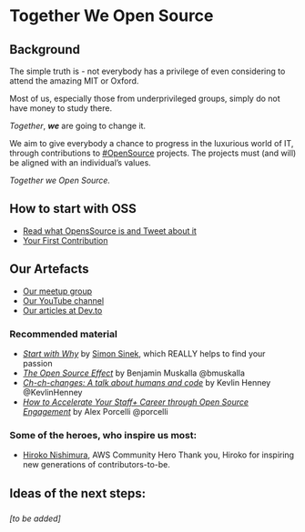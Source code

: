 # Together We Open Source

## Background

The simple truth is - not everybody has a privilege of even considering to attend the amazing MIT or Oxford.

Most of us, especially those from underprivileged groups, simply do not have money to study there.
 
*Together*, **_we_** are going to change it.

We aim to give everybody a chance to progress in the luxurious world of IT, through contributions to [#OpenSource](https://github.com/topics/opensource) projects. The projects must (and will) be aligned with an individual’s values.
 
_Together we Open Source._
## How to start with OSS
* [Read what OpensSource is and Tweet about it](https://en.wikipedia.org/wiki/Open_source)
* [Your First Contribution](https://github.com/firstcontributions/first-contributions)


## Our Artefacts
* [Our meetup group](https://www.meetup.com/togetherweopensource/)
* [Our YouTube channel](https://www.youtube.com/user/nkosele/videos?sub_confirmation=1 )
* [Our articles at Dev.to](https://dev.to/nikitakoselev)

### Recommended material

* _[Start with Why](https://en.wikipedia.org/wiki/Start_with_Why)_ by [Simon Sinek](https://twitter.com/simonsinek), which REALLY helps to find your passion 
* _[The Open Source Effect](https://www.youtube.com/watch?v=0_88aZq_36Q)_ by Benjamin Muskalla @bmuskalla
* _[Ch-ch-changes: A talk about humans and code](https://www.youtube.com/watch?v=5f-RMwTqKok)_ by Kevlin Henney @KevlinHenney
* _[How to Accelerate Your Staff+ Career through Open Source Engagement](https://www.infoq.com/articles/staff-plus-open-source-engagement/)_ by Alex Porcelli @porcelli

### Some of the heroes, who inspire us most:
* [Hiroko Nishimura](https://twitter.com/hirokonishimura), AWS Community Hero
Thank you, Hiroko for inspiring new generations of contributors-to-be.



## Ideas of the next steps:

###

_[to be added]_
